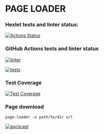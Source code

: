 # PAGE LOADER

### Hexlet tests and linter status:
[![Actions Status](https://github.com/bugaga427/python-project-lvl3/workflows/hexlet-check/badge.svg)](https://github.com/bugaga427/python-project-lvl3/actions)

### GitHub Actions tests and linter status
[![linter](https://github.com/bugaga427/python-project-lvl3/actions/workflows/linter.yml/badge.svg)](https://github.com/bugaga427/python-project-lvl3/actions/workflows/linter.yml)

[![tests](https://github.com/bugaga427/python-project-lvl3/actions/workflows/tests.yml/badge.svg)](https://github.com/bugaga427/python-project-lvl3/actions/workflows/tests.yml)

### Test Coverage
[![Test Coverage](https://api.codeclimate.com/v1/badges/6a60973876c575267cf0/test_coverage)](https://codeclimate.com/github/bugaga427/python-project-lvl3/test_coverage)

### Page download
```
page-loader -o path/to/dir url
```
[![asciicast](https://asciinema.org/a/ABYWtkV1hToFE1I4bHVbPzGln.png)](https://asciinema.org/a/ABYWtkV1hToFE1I4bHVbPzGln)